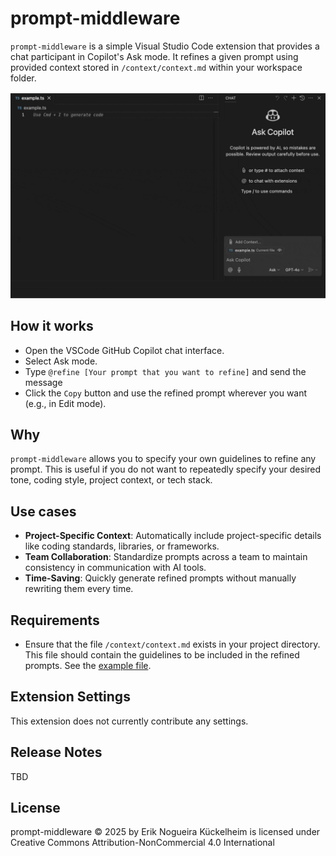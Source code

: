 # prompt-middleware

`prompt-middleware` is a simple Visual Studio Code extension that provides a chat participant in Copilot's Ask mode. It refines a given prompt using provided context stored in `/context/context.md` within your workspace folder.

![](./assets/demo.gif)

## How it works

- Open the VSCode GitHub Copilot chat interface.
- Select Ask mode.
- Type `@refine [Your prompt that you want to refine]` and send the message
- Click the `Copy` button and use the refined prompt wherever you want (e.g., in Edit mode).

## Why

`prompt-middleware` allows you to specify your own guidelines to refine any prompt. This is useful if you do not want to repeatedly specify your desired tone, coding style, project context, or tech stack.

## Use cases

- **Project-Specific Context**: Automatically include project-specific details like coding standards, libraries, or frameworks.
- **Team Collaboration**: Standardize prompts across a team to maintain consistency in communication with AI tools.
- **Time-Saving**: Quickly generate refined prompts without manually rewriting them every time.

## Requirements

- Ensure that the file `/context/context.md` exists in your project directory. This file should contain the guidelines to be included in the refined prompts. See the [example file](/context/context.md).

## Extension Settings

This extension does not currently contribute any settings.

## Release Notes

TBD

## License

prompt-middleware © 2025 by Erik Nogueira Kückelheim is licensed under Creative Commons Attribution-NonCommercial 4.0 International
